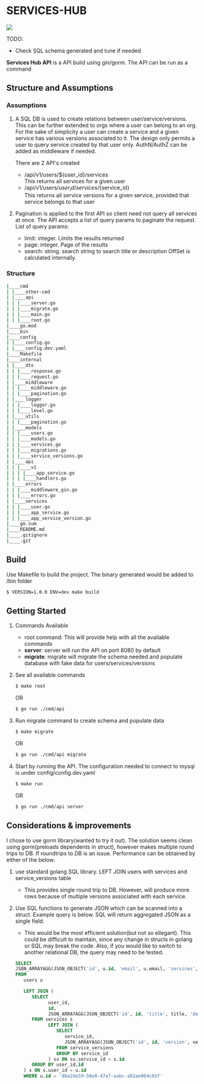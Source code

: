 # SERVICES-HUB

![](https://storage.googleapis.com/bc-ops/github-gif/service-hub.png)

TODO:

- Check SQL schema generated and tune if needed

**Services Hub API** is a API build using gin/gorm. The API can be run as a command

## Structure and Assumptions

### Assumptions

1. A SQL DB is used to create relations between user/service/versions. This can be further extended to orgs where a user can belong to an org.
   For the sake of simplicity a user can create a service and a given service has various versions associated to it.
   The design only permits a user to query service created by that user only.
   AuthN/AuthZ can be added as middleware if needed.

   There are 2 API's created

   - /api/v1/users/${user_id}/services\
     This returns all services for a given user
   - /api/v1/users/${user_id}/services/${service_id}\
     This returns all service versions for a given service, provided that service belongs to that user

2. Pagination is applied to the first API so client need not query all services at once. The API accepts a list of query params to paginate the request.
   List of query params:
   - limit: integer. Limits the results returned
   - page: integer. Page of the results
   - search: string. search string to search title or description
     OffSet is calculated internally.

### Structure

```bash
|____cmd
| |____other-cmd
| |____api
| | |____server.go
| | |____migrate.go
| | |____main.go
| | |____root.go
|____go.mod
|____bin
|____config
| |____config.go
| |____config.dev.yaml
|____Makefile
|____internal
| |____dto
| | |____response.go
| | |____request.go
| |____middleware
| | |____middleware.go
| | |____pagination.go
| |____logger
| | |____logger.go
| | |____level.go
| |____utils
| | |____pagination.go
| |____models
| | |____users.go
| | |____models.go
| | |____services.go
| | |____migrations.go
| | |____service_versions.go
| |____api
| | |____v1
| | | |____app_service.go
| | | |____handlers.go
| |____errors
| | |____middleware_gin.go
| | |____errors.go
| |____services
| | |____user.go
| | |____app_service.go
| | |____app_service_version.go
|____go.sum
|____README.md
|____.gitignore
|____.git
```

## Build

Use Makefile to build the project. The binary generated would be added to /bin folder

```bash
$ VERSION=1.0.0 ENV=dev make build
```

## Getting Started

1. Commands Available

   - root command: This will provide help with all the available commands
   - **server**: server will run the API on port 8080 by default
   - **migrate**: migrate will migrate the schema needed and populate database with fake data for users/services/versions

2. See all available commands

   ```bash
   $ make root
   ```

   OR

   ```bash
   $ go run ./cmd/api
   ```

3. Run migrate command to create schema and populate data

   ```bash
   $ make migrate
   ```

   OR

   ```bash
   $ go run ./cmd/api migrate
   ```

4. Start by running the API. The configuration needed to connect to mysql is under config/config.dev.yaml

   ```bash
   $ make run
   ```

   OR

   ```bash
   $ go run ./cmd/api server
   ```

## Considerations & improvements

I chose to use gorm library(wanted to try it out). The solution seems clean using gorm(preloads dependents in struct), however makes multiple round trips to DB.
If roundtrips to DB is an issue. Performance can be obtained by either of the below:

1. use standard golang SQL library. LEFT JOIN users with services and service_versions table
   - This provides single round trip to DB. However, will produce more rows because of multiple versions associated with each service.
2. Use SQL functions to generate JSON which can be scanned into a struct. Example query is below. SQL will return aggregated JSON as a single field.

   - This would be the most efficient solution(but not so ellegant). This could be difficult to maintain, since any change in structs in golang or SQL may break the code. Also, if you would like to switch to another relational DB, the query may need to be tested.

   ```sql
   SELECT
   JSON_ARRAYAGG(JSON_OBJECT('id', u.id, 'email', u.email, 'services', s.services))
   FROM
      users u

      LEFT JOIN (
         SELECT
               user_id,
               id,
               JSON_ARRAYAGG(JSON_OBJECT('id', id, 'title', title, 'description', description, 'service_versions', sv.json_versions)) services
         FROM services s
               LEFT JOIN (
                  SELECT
                     service_id,
                     JSON_ARRAYAGG(JSON_OBJECT('id', id, 'version', version)) json_versions
                  FROM service_versions
                  GROUP BY service_id
               ) sv ON sv.service_id = s.id
         GROUP BY user_id,id
      ) s ON s.user_id = u.id
      WHERE u.id = '0be2de59-56e0-47a7-aabc-a82ae064c85f'
   ```

